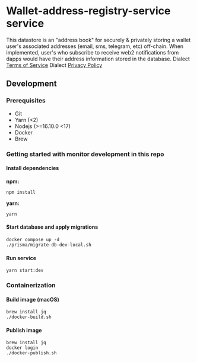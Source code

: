 # Wallet-address-registry-service service

This datastore is an "address book" for securely & privately storing a wallet user's associated addresses (email, sms, telegram, etc) off-chain.
When implemented, user's who subscribe to receive web2 notifications from dapps would have their address information stored in the database.
Dialect [Terms of Service](https://www.dialect.to/tos)
Dialect [Privacy Policy](https://www.dialect.to/privacy)

## Development

### Prerequisites

- Git
- Yarn (<2)
- Nodejs (>=16.10.0 <17)
- Docker
- Brew

### Getting started with monitor development in this repo

#### Install dependencies

**npm:**

```shell
npm install
```

**yarn:**

```shell
yarn
```

#### Start database and apply migrations

```shell
docker compose up -d
./prisma/migrate-db-dev-local.sh
```

#### Run service

```shell
yarn start:dev
```

### Containerization

#### Build image (macOS)

```shell
brew install jq
./docker-build.sh
```

#### Publish image

```shell
brew install jq
docker login
./docker-publish.sh
```
